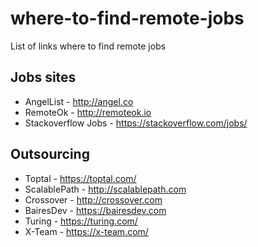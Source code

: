 # where-to-find-remote-jobs
List of links where to find remote jobs

## Jobs sites
* AngelList - http://angel.co
* RemoteOk - http://remoteok.io
* Stackoverflow Jobs - https://stackoverflow.com/jobs/

## Outsourcing
* Toptal - https://toptal.com/
* ScalablePath - http://scalablepath.com
* Crossover - http://crossover.com
* BairesDev - https://bairesdev.com
* Turing - https://turing.com/
* X-Team - https://x-team.com/
